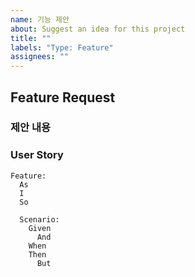 ```yaml
---
name: 기능 제안
about: Suggest an idea for this project
title: ""
labels: "Type: Feature"
assignees: ""
---
```

## Feature Request

### 제안 내용

### User Story

```gherkin
Feature: 
  As 
  I 
  So 

  Scenario: 
    Given 
      And
    When 
    Then 
      But
```
